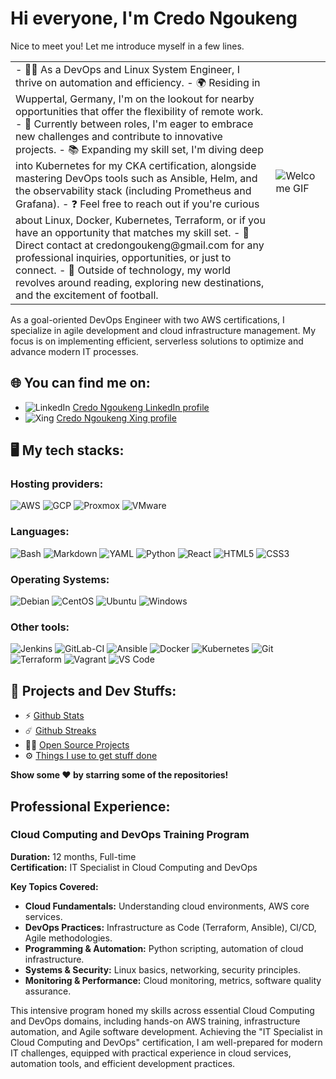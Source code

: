 # Hi everyone, I'm Credo Ngoukeng

Nice to meet you! Let me introduce myself in a few lines.

<table>
<tr>
<td valign="top">
- 👨‍💻 As a DevOps and Linux System Engineer, I thrive on automation and efficiency.
- 🌍 Residing in Wuppertal, Germany, I'm on the lookout for nearby opportunities that offer the flexibility of remote work.
- 🚀 Currently between roles, I'm eager to embrace new challenges and contribute to innovative projects.
- 📚 Expanding my skill set, I'm diving deep into Kubernetes for my CKA certification, alongside mastering DevOps tools such as Ansible, Helm, and the observability stack (including Prometheus and Grafana).
- ❓ Feel free to reach out if you're curious about Linux, Docker, Kubernetes, Terraform, or if you have an opportunity that matches my skill set.
- 📩 Direct contact at credongoukeng@gmail.com for any professional inquiries, opportunities, or just to connect.
- 🎈 Outside of technology, my world revolves around reading, exploring new destinations, and the excitement of football.

</td>
<td>

![Welcome GIF](https://i.pinimg.com/originals/85/04/77/850477fed08bfe98598082bcd309ce70.gif)

</td>
</tr>
</table>

As a goal-oriented DevOps Engineer with two AWS certifications, I specialize in agile development and cloud infrastructure management. My focus is on implementing efficient, serverless solutions to optimize and advance modern IT processes.

## 🌐 You can find me on:

- ![LinkedIn](https://img.shields.io/badge/LinkedIn-0077B5?style=for-the-badge&logo=linkedin&logoColor=white) [Credo Ngoukeng LinkedIn profile](Link-to-Your-LinkedIn-Profile)
- ![Xing](https://img.shields.io/badge/Xing-006567?style=for-the-badge&logo=xing&logoColor=white) [Credo Ngoukeng Xing profile](Link-to-Your-Xing-Profile)

## 🖥️ My tech stacks:

### Hosting providers:
<p>
  <img src="https://img.shields.io/badge/AWS-FF9900?style=for-the-badge&logo=amazonaws&logoColor=white" alt="AWS" />
  <img src="https://img.shields.io/badge/Google_Cloud-4285F4?style=for-the-badge&logo=google-cloud&logoColor=white" alt="GCP" />
  <img src="https://img.shields.io/badge/Proxmox-E57000?style=for-the-badge&logo=proxmox&logoColor=white" alt="Proxmox" />
  <img src="https://img.shields.io/badge/VMware-607078?style=for-the-badge&logo=vmware&logoColor=white" alt="VMware" />
</p>

### Languages:
<p>
  <img src="https://img.shields.io/badge/Bash-4EAA25?style=for-the-badge&logo=gnu-bash&logoColor=white" alt="Bash" />
  <img src="https://img.shields.io/badge/Markdown-000000?style=for-the-badge&logo=markdown&logoColor=white" alt="Markdown" />
  <img src="https://img.shields.io/badge/YAML-0B1C2C?style=for-the-badge&logo=yaml&logoColor=white" alt="YAML" />
  <img src="https://img.shields.io/badge/Python-3776AB?style=for-the-badge&logo=python&logoColor=white" alt="Python" />
  <img src="https://img.shields.io/badge/React-61DAFB?style=for-the-badge&logo=react&logoColor=black" alt="React" />
  <img src="https://img.shields.io/badge/HTML5-E34F26?style=for-the-badge&logo=html5&logoColor=white" alt="HTML5" />
  <img src="https://img.shields.io/badge/CSS3-1572B6?style=for-the-badge&logo=css3&logoColor=white" alt="CSS3" />
</p>


### Operating Systems:
<p>
  <img src="https://img.shields.io/badge/Debian-A81D33?style=for-the-badge&logo=debian&logoColor=white" alt="Debian" />
  <img src="https://img.shields.io/badge/CentOS-262577?style=for-the-badge&logo=centos&logoColor=white" alt="CentOS" />
  <img src="https://img.shields.io/badge/Ubuntu-E95420?style=for-the-badge&logo=ubuntu&logoColor=white" alt="Ubuntu" />
  <img src="https://img.shields.io/badge/Windows-0078D6?style=for-the-badge&logo=windows&logoColor=white" alt="Windows" />
</p>

### Other tools:
<p>
  <img src="https://img.shields.io/badge/Jenkins-D24939?style=for-the-badge&logo=jenkins&logoColor=white" alt="Jenkins" />
  <img src="https://img.shields.io/badge/GitLab_CI-FCA121?style=for-the-badge&logo=gitlab&logoColor=white" alt="GitLab-CI" />
  <img src="https://img.shields.io/badge/Ansible-EE0000?style=for-the-badge&logo=ansible&logoColor=white" alt="Ansible" />
  <img src="https://img.shields.io/badge/Docker-2496ED?style=for-the-badge&logo=docker&logoColor=white" alt="Docker" />
  <img src="https://img.shields.io/badge/Kubernetes-326CE5?style=for-the-badge&logo=kubernetes&logoColor=white" alt="Kubernetes" />
  <img src="https://img.shields.io/badge/Git-F05032?style=for-the-badge&logo=git&logoColor=white" alt="Git" />
  <img src="https://img.shields.io/badge/Terraform-623CE4?style=for-the-badge&logo=terraform&logoColor=white" alt="Terraform" />
  <img src="https://img.shields.io/badge/Vagrant-1868F2?style=for-the-badge&logo=vagrant&logoColor=white" alt="Vagrant" />
  <img src="https://img.shields.io/badge/VS_Code-007ACC?style=for-the-badge&logo=visualstudiocode&logoColor=white" alt="VS Code" />
</p>


## 🚧 Projects and Dev Stuffs:

- ⚡ [Github Stats](Link-to-Github-Stats)
- ☄️ [Github Streaks](Link-to-Github-Streaks)
- 🧑‍🚀 [Open Source Projects](Link-to-Open-Source-Projects)
- ⚙️ [Things I use to get stuff done](Link-to-Tools-and-Resources)

**Show some ❤️ by starring some of the repositories!**

## Professional Experience:

### Cloud Computing and DevOps Training Program
**Duration:** 12 months, Full-time  
**Certification:** IT Specialist in Cloud Computing and DevOps  

**Key Topics Covered:**
- **Cloud Fundamentals:** Understanding cloud environments, AWS core services.
- **DevOps Practices:** Infrastructure as Code (Terraform, Ansible), CI/CD, Agile methodologies.
- **Programming & Automation:** Python scripting, automation of cloud infrastructure.
- **Systems & Security:** Linux basics, networking, security principles.
- **Monitoring & Performance:** Cloud monitoring, metrics, software quality assurance.

This intensive program honed my skills across essential Cloud Computing and DevOps domains, including hands-on AWS training, infrastructure automation, and Agile software development. Achieving the "IT Specialist in Cloud Computing and DevOps" certification, I am well-prepared for modern IT challenges, equipped with practical experience in cloud services, automation tools, and efficient development practices.

